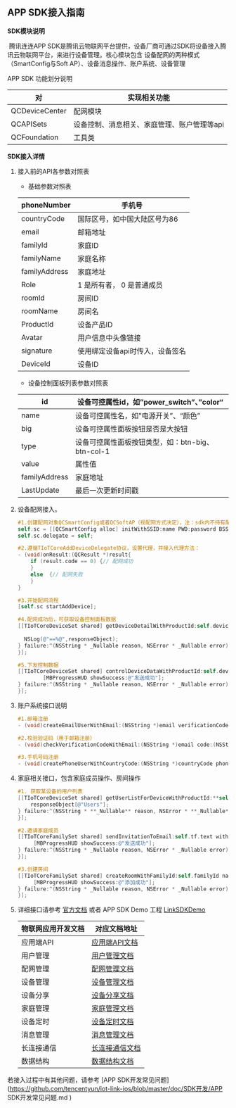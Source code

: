 ## APP SDK接入指南

**SDK模块说明**

​	腾讯连连APP SDK是腾讯云物联网平台提供，设备厂商可通过SDK将设备接入腾讯云物联网平台，来进行设备管理。核心模块包含 设备配网的两种模式（SmartConfig与Soft AP）、设备消息操作、账户系统、设备管理

APP SDK 功能划分说明

| 对             | 实现相关功能                                |
| -------------- | ------------------------------------------- |
| QCDeviceCenter | 配网模块                                    |
| QCAPISets      | 设备控制、消息相关、家庭管理、账户管理等api |
| QCFoundation   | 工具类                                      |



**SDK接入详情**

1. 接入前的API各参数对照表

   - 基础参数对照表

   | phoneNumber   | 手机号                          |
   | ------------- | ------------------------------- |
   | countryCode   | 国际区号，如中国大陆区号为86    |
   | email         | 邮箱地址                        |
   | familyId      | 家庭ID                          |
   | familyName    | 家庭名称                        |
   | familyAddress | 家庭地址                        |
   | Role          | 1 是所有者， 0 是普通成员       |
   | roomId        | 房间ID                          |
   | roomName      | 房间名                          |
   | ProductId     | 设备产品ID                      |
   | Avatar        | 用户信息中头像链接              |
   | signature     | 使用绑定设备api时传入，设备签名 |
   | DeviceId      | 设备ID                          |

   - 设备控制面板列表参数对照表

   | id            | 设备可控属性id，如”power_switch”、”color“        |
   | ------------- | ------------------------------------------------ |
   | name          | 设备可控属性名，如”电源开关”、“颜色”             |
   | big           | 设备可控属性面板按钮是否是大按钮                 |
   | type          | 设备可控属性面板按钮类型，如：btn-big、btn-col-1 |
   | value         | 属性值                                           |
   | familyAddress | 家庭地址                                         |
   | LastUpdate    | 最后一次更新时间戳                               |

   

2. 设备配网接入。

   ```objective-c
   #1.创建配网对象QCSmartConfig或者QCSoftAP（视配网方式决定），注：sdk内不持有配网对象，需使用者自己持有
   self.sc = [[QCSmartConfig alloc] initWithSSID:name PWD:password BSSID:bssid];  
   self.sc.delegate = self;
   
   #2.遵循TIoTCoreAddDeviceDelegate协议，设置代理，并接入代理方法：
   - (void)onResult:(QCResult *)result{  
       if (result.code == 0) {// 配网成功 
       }  
       else  {// 配网失败 
       }  
   }
   
   #3.开始配网流程
   [self.sc startAddDevice];
   
   #4.配网成功后，可获取设备控制面板数据
   [[TIoTCoreDeviceSet shared] getDeviceDetailWithProductId:self.deviceInfo[@"ProductId"] deviceName:self.deviceInfo[@"DeviceName"] success:^(id  _Nonnull responseObject) {
     
     NSLog(@"==%@",responseObject);    
   } failure:^(NSString * _Nullable reason, NSError * _Nullable error) {        
   }];
   
   #5.下发控制数据
   [[TIoTCoreDeviceSet shared] controlDeviceDataWithProductId:self.deviceInfo[@"ProductId"] deviceName:self.deviceInfo[@"DeviceName"] data:data success:^(id  _Nonnull responseObject) {
           [MBProgressHUD showSuccess:@"发送成功"];
   } failure:^(NSString * _Nullable reason, NSError * _Nullable error) {
   }];
   ```

3. 账户系统接口说明

   ```objective-c
   #1.邮箱注册
   - (void)createEmailUserWithEmail:(NSString *)email verificationCode:(NSString *)code password:(NSString *)password success:(SRHandler)success failure:(FRHandler)failure;
   
   #2.校验验证码（用于邮箱注册）
   - (void)checkVerificationCodeWithEmail:(NSString *)email code:(NSString *)code success:(SRHandler)success failure:(FRHandler)failure;
   
   #3.手机号码注册
   - (void)createPhoneUserWithCountryCode:(NSString *)countryCode phoneNumber:(NSString *)phoneNumber verificationCode:(NSString *)verificationCode password:(NSString *)password success:(SRHandler)success failure:(FRHandler)failure;
   ```

4. 家庭相关接口，包含家庭成员操作、房间操作

   ```objective-c
   #1. 获取某设备的用户列表
   [[TIoTCoreDeviceSet shared] getUserListForDeviceWithProductId:**self**.deviceInfo[@"ProductId"] deviceName:**self**.deviceInfo[@"DeviceName"] offset:0 limit:0 success:^(**id** **_Nonnull** responseObject){
   	   responseObject[@"Users"];
   } failure:^(NSString * **_Nullable** reason, NSError * **_Nullable** error) {
   }];
   
   #2.邀请家庭成员
   [[TIoTCoreFamilySet shared] sendInvitationToEmail:self.tf.text withFamilyId:self.familyId success:^(id  _Nonnull responseObject) {
        [MBProgressHUD showSuccess:@"发送成功"];
   } failure:^(NSString * _Nullable reason, NSError * _Nullable error) {                
   }];
   
   #3.创建房间
   [[TIoTCoreFamilySet shared] createRoomWithFamilyId:self.familyId name:self.roomTF.text success:^(id  _Nonnull responseObject) {
        [MBProgressHUD showSuccess:@"添加成功"];
   } failure:^(NSString * _Nullable reason, NSError * _Nullable error) {        
   }];
   ```

5. 详细接口请参考 [官方文档](https://cloud.tencent.com/document/product/1081/40772) 或者 APP SDK Demo 工程 [LinkSDKDemo](https://github.com/tencentyun/iot-link-ios/tree/master/Source/LinkSDKDemo)

   | 物联网应用开发文档 | 对应文档地址                                                 |
   | ------------------ | ------------------------------------------------------------ |
   | 应用端API          | [应用端API文档](https://cloud.tencent.com/document/product/1081/40773) |
   | 用户管理           | [用户管理文档](https://cloud.tencent.com/document/product/1081/40774) |
   | 配网管理           | [配网管理文档](https://cloud.tencent.com/document/product/1081/44043) |
   | 设备管理           | [设备管理文档](https://cloud.tencent.com/document/product/1081/40775) |
   | 设备分享           | [设备分享文档](https://cloud.tencent.com/document/product/1081/43200) |
   | 家庭管理           | [家庭管理文档](https://cloud.tencent.com/document/product/1081/40776) |
   | 设备定时           | [设备定时文档](https://cloud.tencent.com/document/product/1081/40777) |
   | 消息管理           | [消息管理文档](https://cloud.tencent.com/document/product/1081/40778) |
   | 长连接通信         | [长连接通信文档](https://cloud.tencent.com/document/product/1081/40779) |
   | 数据结构           | [数据结构文档](https://cloud.tencent.com/document/product/1081/40780) |
   
   

若接入过程中有其他问题，请参考 [APP SDK开发常见问题](https://github.com/tencentyun/iot-link-ios/blob/master/doc/SDK开发/APP SDK开发常见问题.md ) 
